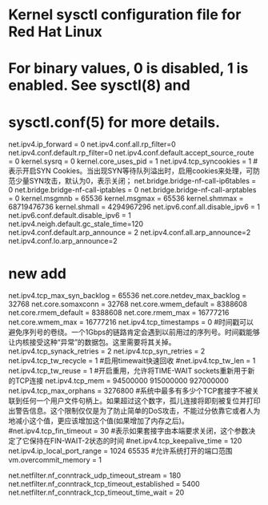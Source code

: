 # Kernel sysctl configuration file for Red Hat Linux
#
# For binary values, 0 is disabled, 1 is enabled.  See sysctl(8) and
# sysctl.conf(5) for more details.


net.ipv4.ip_forward = 0
net.ipv4.conf.all.rp_filter=0
net.ipv4.conf.default.rp_filter=0
net.ipv4.conf.default.accept_source_route = 0
kernel.sysrq = 0
kernel.core_uses_pid = 1
net.ipv4.tcp_syncookies = 1     #表示开启SYN Cookies。当出现SYN等待队列溢出时，启用cookies来处理，可防范少量SYN攻击，默认为0，表示关闭；
net.bridge.bridge-nf-call-ip6tables = 0
net.bridge.bridge-nf-call-iptables = 0
net.bridge.bridge-nf-call-arptables = 0
kernel.msgmnb = 65536
kernel.msgmax = 65536
kernel.shmmax = 68719476736
kernel.shmall = 4294967296
net.ipv6.conf.all.disable_ipv6 = 1
net.ipv6.conf.default.disable_ipv6 = 1
net.ipv4.neigh.default.gc_stale_time=120
net.ipv4.conf.default.arp_announce = 2
net.ipv4.conf.all.arp_announce=2
net.ipv4.conf.lo.arp_announce=2
# new add
net.ipv4.tcp_max_syn_backlog = 65536
net.core.netdev_max_backlog =  32768
net.core.somaxconn = 32768
net.core.wmem_default = 8388608
net.core.rmem_default = 8388608
net.core.rmem_max = 16777216
net.core.wmem_max = 16777216
net.ipv4.tcp_timestamps = 0		#时间戳可以避免序列号的卷绕。一个1Gbps的链路肯定会遇到以前用过的序列号。时间戳能够让内核接受这种“异常”的数据包。这里需要将其关掉。
net.ipv4.tcp_synack_retries = 2
net.ipv4.tcp_syn_retries = 2
net.ipv4.tcp_tw_recycle = 1      #启用timewait快速回收
#net.ipv4.tcp_tw_len = 1
net.ipv4.tcp_tw_reuse = 1      #开启重用，允许将TIME-WAIT sockets重新用于新的TCP连接
net.ipv4.tcp_mem = 94500000 915000000 927000000
net.ipv4.tcp_max_orphans = 3276800   #系统中最多有多少个TCP套接字不被关联到任何一个用户文件句柄上。如果超过这个数字，孤儿连接将即刻被复位并打印出警告信息。这个限制仅仅是为了防止简单的DoS攻击，不能过分依靠它或者人为地减小这个值，更应该增加这个值(如果增加了内存之后)。
#net.ipv4.tcp_fin_timeout = 30   #表示如果套接字由本端要求关闭，这个参数决定了它保持在FIN-WAIT-2状态的时间
#net.ipv4.tcp_keepalive_time = 120 
net.ipv4.ip_local_port_range = 1024 65535   #允许系统打开的端口范围
vm.overcommit_memory = 1

net.netfilter.nf_conntrack_udp_timeout_stream = 180
net.netfilter.nf_conntrack_tcp_timeout_established = 5400
net.netfilter.nf_conntrack_tcp_timeout_time_wait = 20